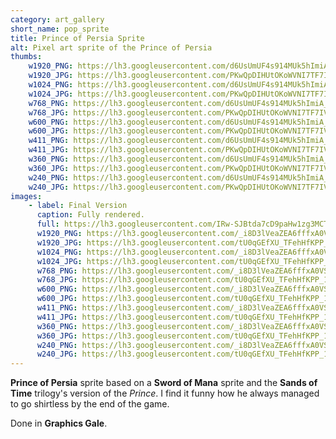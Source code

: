 ```yaml
---
category: art_gallery
short_name: pop_sprite
title: Prince of Persia Sprite
alt: Pixel art sprite of the Prince of Persia
thumbs:
    w1920_PNG: https://lh3.googleusercontent.com/d6UsUmUF4s914MUk5hImiA_-0-IYXY2MyqY7CtuqMBF8JXuS9LjYAfdrmhMuOn48Ua1MqwtfVBK2BNL96ngjEzZbGRxcf1rEj3MlvzD6oL-WB-WmHADWdUxt6I9GFKaSV32liYZjZQ=w355
    w1920_JPG: https://lh3.googleusercontent.com/PKwQpDIHUtOKoWVNI7TF7IV6gDiMlPm-DS5YPYqfGfuO8-2FlEZkNtyUDApXdJL_M-PZcHCm2qhXOoCgLx12jUHLpeJvFiA_JmLq8tf_6BNSo1wBrzRqQCBT33OXIvT-4KXCa6VDBw=w355
    w1024_PNG: https://lh3.googleusercontent.com/d6UsUmUF4s914MUk5hImiA_-0-IYXY2MyqY7CtuqMBF8JXuS9LjYAfdrmhMuOn48Ua1MqwtfVBK2BNL96ngjEzZbGRxcf1rEj3MlvzD6oL-WB-WmHADWdUxt6I9GFKaSV32liYZjZQ=w284
    w1024_JPG: https://lh3.googleusercontent.com/PKwQpDIHUtOKoWVNI7TF7IV6gDiMlPm-DS5YPYqfGfuO8-2FlEZkNtyUDApXdJL_M-PZcHCm2qhXOoCgLx12jUHLpeJvFiA_JmLq8tf_6BNSo1wBrzRqQCBT33OXIvT-4KXCa6VDBw=w284
    w768_PNG: https://lh3.googleusercontent.com/d6UsUmUF4s914MUk5hImiA_-0-IYXY2MyqY7CtuqMBF8JXuS9LjYAfdrmhMuOn48Ua1MqwtfVBK2BNL96ngjEzZbGRxcf1rEj3MlvzD6oL-WB-WmHADWdUxt6I9GFKaSV32liYZjZQ=w213
    w768_JPG: https://lh3.googleusercontent.com/PKwQpDIHUtOKoWVNI7TF7IV6gDiMlPm-DS5YPYqfGfuO8-2FlEZkNtyUDApXdJL_M-PZcHCm2qhXOoCgLx12jUHLpeJvFiA_JmLq8tf_6BNSo1wBrzRqQCBT33OXIvT-4KXCa6VDBw=w213
    w600_PNG: https://lh3.googleusercontent.com/d6UsUmUF4s914MUk5hImiA_-0-IYXY2MyqY7CtuqMBF8JXuS9LjYAfdrmhMuOn48Ua1MqwtfVBK2BNL96ngjEzZbGRxcf1rEj3MlvzD6oL-WB-WmHADWdUxt6I9GFKaSV32liYZjZQ=w166
    w600_JPG: https://lh3.googleusercontent.com/PKwQpDIHUtOKoWVNI7TF7IV6gDiMlPm-DS5YPYqfGfuO8-2FlEZkNtyUDApXdJL_M-PZcHCm2qhXOoCgLx12jUHLpeJvFiA_JmLq8tf_6BNSo1wBrzRqQCBT33OXIvT-4KXCa6VDBw=w166
    w411_PNG: https://lh3.googleusercontent.com/d6UsUmUF4s914MUk5hImiA_-0-IYXY2MyqY7CtuqMBF8JXuS9LjYAfdrmhMuOn48Ua1MqwtfVBK2BNL96ngjEzZbGRxcf1rEj3MlvzD6oL-WB-WmHADWdUxt6I9GFKaSV32liYZjZQ=w114
    w411_JPG: https://lh3.googleusercontent.com/PKwQpDIHUtOKoWVNI7TF7IV6gDiMlPm-DS5YPYqfGfuO8-2FlEZkNtyUDApXdJL_M-PZcHCm2qhXOoCgLx12jUHLpeJvFiA_JmLq8tf_6BNSo1wBrzRqQCBT33OXIvT-4KXCa6VDBw=w114
    w360_PNG: https://lh3.googleusercontent.com/d6UsUmUF4s914MUk5hImiA_-0-IYXY2MyqY7CtuqMBF8JXuS9LjYAfdrmhMuOn48Ua1MqwtfVBK2BNL96ngjEzZbGRxcf1rEj3MlvzD6oL-WB-WmHADWdUxt6I9GFKaSV32liYZjZQ=w100
    w360_JPG: https://lh3.googleusercontent.com/PKwQpDIHUtOKoWVNI7TF7IV6gDiMlPm-DS5YPYqfGfuO8-2FlEZkNtyUDApXdJL_M-PZcHCm2qhXOoCgLx12jUHLpeJvFiA_JmLq8tf_6BNSo1wBrzRqQCBT33OXIvT-4KXCa6VDBw=w100
    w240_PNG: https://lh3.googleusercontent.com/d6UsUmUF4s914MUk5hImiA_-0-IYXY2MyqY7CtuqMBF8JXuS9LjYAfdrmhMuOn48Ua1MqwtfVBK2BNL96ngjEzZbGRxcf1rEj3MlvzD6oL-WB-WmHADWdUxt6I9GFKaSV32liYZjZQ=w66
    w240_JPG: https://lh3.googleusercontent.com/PKwQpDIHUtOKoWVNI7TF7IV6gDiMlPm-DS5YPYqfGfuO8-2FlEZkNtyUDApXdJL_M-PZcHCm2qhXOoCgLx12jUHLpeJvFiA_JmLq8tf_6BNSo1wBrzRqQCBT33OXIvT-4KXCa6VDBw=w66
images:
    - label: Final Version
      caption: Fully rendered.
      full: https://lh3.googleusercontent.com/IRw-SJBtda7cD9paHw1zg3MCTFG_pucPxH4NDmpljU5XThoNso-OM96qy6RH-doNamw_w9QQMMiwlfxnpdUldH4fs9mvI3ottVBitgPDUBnyMbcyv-sVX_xyHKEUM5T6RkjNrglYeQ=w1080-h1080
      w1920_PNG: https://lh3.googleusercontent.com/_i8D3lVeaZEA6fffxA0VSW992QFBYhYXCOItY5OolCmWnD30SqoibTSnZFyUAD_AYzEiGv81wi03feOzpRbP9kCRhVKqMy3kUjF4MZXP25GGUT1c89OWZ29E4DhClumNEA4YglvDvw=w850
      w1920_JPG: https://lh3.googleusercontent.com/tU0qGEfXU_TFehHfKPP_1Zvx_GqjJNC2krxvbNz3r03ZUplQJhYs4eOC-m_Q-Fay2oHIUlXg42yyrZvJrs0o6i4XN3XzsadbqzxcJuAdnLZ2zpOf8BhfJCL5sNFwgJ0qBxhM75pqwg=w850
      w1024_PNG: https://lh3.googleusercontent.com/_i8D3lVeaZEA6fffxA0VSW992QFBYhYXCOItY5OolCmWnD30SqoibTSnZFyUAD_AYzEiGv81wi03feOzpRbP9kCRhVKqMy3kUjF4MZXP25GGUT1c89OWZ29E4DhClumNEA4YglvDvw=w711
      w1024_JPG: https://lh3.googleusercontent.com/tU0qGEfXU_TFehHfKPP_1Zvx_GqjJNC2krxvbNz3r03ZUplQJhYs4eOC-m_Q-Fay2oHIUlXg42yyrZvJrs0o6i4XN3XzsadbqzxcJuAdnLZ2zpOf8BhfJCL5sNFwgJ0qBxhM75pqwg=w711
      w768_PNG: https://lh3.googleusercontent.com/_i8D3lVeaZEA6fffxA0VSW992QFBYhYXCOItY5OolCmWnD30SqoibTSnZFyUAD_AYzEiGv81wi03feOzpRbP9kCRhVKqMy3kUjF4MZXP25GGUT1c89OWZ29E4DhClumNEA4YglvDvw=w533
      w768_JPG: https://lh3.googleusercontent.com/tU0qGEfXU_TFehHfKPP_1Zvx_GqjJNC2krxvbNz3r03ZUplQJhYs4eOC-m_Q-Fay2oHIUlXg42yyrZvJrs0o6i4XN3XzsadbqzxcJuAdnLZ2zpOf8BhfJCL5sNFwgJ0qBxhM75pqwg=w533
      w600_PNG: https://lh3.googleusercontent.com/_i8D3lVeaZEA6fffxA0VSW992QFBYhYXCOItY5OolCmWnD30SqoibTSnZFyUAD_AYzEiGv81wi03feOzpRbP9kCRhVKqMy3kUjF4MZXP25GGUT1c89OWZ29E4DhClumNEA4YglvDvw=w416
      w600_JPG: https://lh3.googleusercontent.com/tU0qGEfXU_TFehHfKPP_1Zvx_GqjJNC2krxvbNz3r03ZUplQJhYs4eOC-m_Q-Fay2oHIUlXg42yyrZvJrs0o6i4XN3XzsadbqzxcJuAdnLZ2zpOf8BhfJCL5sNFwgJ0qBxhM75pqwg=w416
      w411_PNG: https://lh3.googleusercontent.com/_i8D3lVeaZEA6fffxA0VSW992QFBYhYXCOItY5OolCmWnD30SqoibTSnZFyUAD_AYzEiGv81wi03feOzpRbP9kCRhVKqMy3kUjF4MZXP25GGUT1c89OWZ29E4DhClumNEA4YglvDvw=w285
      w411_JPG: https://lh3.googleusercontent.com/tU0qGEfXU_TFehHfKPP_1Zvx_GqjJNC2krxvbNz3r03ZUplQJhYs4eOC-m_Q-Fay2oHIUlXg42yyrZvJrs0o6i4XN3XzsadbqzxcJuAdnLZ2zpOf8BhfJCL5sNFwgJ0qBxhM75pqwg=w285
      w360_PNG: https://lh3.googleusercontent.com/_i8D3lVeaZEA6fffxA0VSW992QFBYhYXCOItY5OolCmWnD30SqoibTSnZFyUAD_AYzEiGv81wi03feOzpRbP9kCRhVKqMy3kUjF4MZXP25GGUT1c89OWZ29E4DhClumNEA4YglvDvw=w250
      w360_JPG: https://lh3.googleusercontent.com/tU0qGEfXU_TFehHfKPP_1Zvx_GqjJNC2krxvbNz3r03ZUplQJhYs4eOC-m_Q-Fay2oHIUlXg42yyrZvJrs0o6i4XN3XzsadbqzxcJuAdnLZ2zpOf8BhfJCL5sNFwgJ0qBxhM75pqwg=w250
      w240_PNG: https://lh3.googleusercontent.com/_i8D3lVeaZEA6fffxA0VSW992QFBYhYXCOItY5OolCmWnD30SqoibTSnZFyUAD_AYzEiGv81wi03feOzpRbP9kCRhVKqMy3kUjF4MZXP25GGUT1c89OWZ29E4DhClumNEA4YglvDvw=w166
      w240_JPG: https://lh3.googleusercontent.com/tU0qGEfXU_TFehHfKPP_1Zvx_GqjJNC2krxvbNz3r03ZUplQJhYs4eOC-m_Q-Fay2oHIUlXg42yyrZvJrs0o6i4XN3XzsadbqzxcJuAdnLZ2zpOf8BhfJCL5sNFwgJ0qBxhM75pqwg=w166
---
```


**Prince of Persia** sprite based on a **Sword of Mana** sprite and the **Sands of Time** trilogy's version of the *Prince*. I find it funny how he always managed to go shirtless by the end of the game.

Done in **Graphics Gale**.

